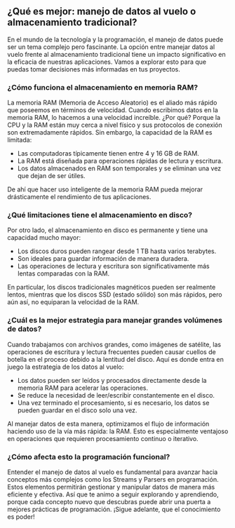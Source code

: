 ## ¿Qué es mejor: manejo de datos al vuelo o almacenamiento tradicional?

En el mundo de la tecnología y la programación, el manejo de datos puede ser un tema complejo pero fascinante. La opción entre manejar datos al vuelo frente al almacenamiento tradicional tiene un impacto significativo en la eficacia de nuestras aplicaciones. Vamos a explorar esto para que puedas tomar decisiones más informadas en tus proyectos.

### ¿Cómo funciona el almacenamiento en memoria RAM?

La memoria RAM (Memoria de Acceso Aleatorio) es el aliado más rápido que poseemos en términos de velocidad. Cuando escribimos datos en la memoria RAM, lo hacemos a una velocidad increíble. ¿Por qué? Porque la CPU y la RAM están muy cerca a nivel físico y sus protocolos de conexión son extremadamente rápidos. Sin embargo, la capacidad de la RAM es limitada:

- Las computadoras típicamente tienen entre 4 y 16 GB de RAM.
- La RAM está diseñada para operaciones rápidas de lectura y escritura.
- Los datos almacenados en RAM son temporales y se eliminan una vez que dejan de ser útiles.

De ahí que hacer uso inteligente de la memoria RAM pueda mejorar drásticamente el rendimiento de tus aplicaciones.

### ¿Qué limitaciones tiene el almacenamiento en disco?

Por otro lado, el almacenamiento en disco es permanente y tiene una capacidad mucho mayor:

- Los discos duros pueden rangear desde 1 TB hasta varios terabytes.
- Son ideales para guardar información de manera duradera.
- Las operaciones de lectura y escritura son significativamente más lentas comparadas con la RAM.

En particular, los discos tradicionales magnéticos pueden ser realmente lentos, mientras que los discos SSD (estado sólido) son más rápidos, pero aún así, no equiparan la velocidad de la RAM.

### ¿Cuál es la mejor estrategia para manejar grandes volúmenes de datos?

Cuando trabajamos con archivos grandes, como imágenes de satélite, las operaciones de escritura y lectura frecuentes pueden causar cuellos de botella en el proceso debido a la lentitud del disco. Aquí es donde entra en juego la estrategia de los datos al vuelo:

- Los datos pueden ser leídos y procesados directamente desde la memoria RAM para acelerar las operaciones.
- Se reduce la necesidad de leer/escribir constantemente en el disco.
- Una vez terminado el procesamiento, si es necesario, los datos se pueden guardar en el disco solo una vez.

Al manejar datos de esta manera, optimizamos el flujo de información haciendo uso de la vía más rápida: la RAM. Esto es especialmente ventajoso en operaciones que requieren procesamiento continuo o iterativo.

### ¿Cómo afecta esto la programación funcional?

Entender el manejo de datos al vuelo es fundamental para avanzar hacia conceptos más complejos como los Streams y Parsers en programación. Estos elementos permitirán gestionar y manipular datos de manera más eficiente y efectiva. Así que te animo a seguir explorando y aprendiendo, porque cada concepto nuevo que descubras puede abrir una puerta a mejores prácticas de programación. ¡Sigue adelante, que el conocimiento es poder!